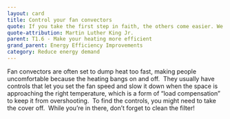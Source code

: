 ```yaml
---
layout: card
title: Control your fan convectors
quote: If you take the first step in faith, the others come easier. We walk by faith and not by sight.
quote-attribution: Martin Luther King Jr.  
parent: T1.6 - Make your heating more efficient
grand_parent: Energy Efficiency Improvements 
category: Reduce energy demand
---
```


<p>Fan convectors are often set to dump heat too fast, making people uncomfortable because the heating bangs on and off.  They usually have controls that let you set the fan speed and slow it down when the space is approaching the right temperature, which is a form of “load compensation” to keep it from overshooting.  To find the controls, you might need to take the cover off.  While you’re in there, don’t forget to clean the filter!  </p> 

